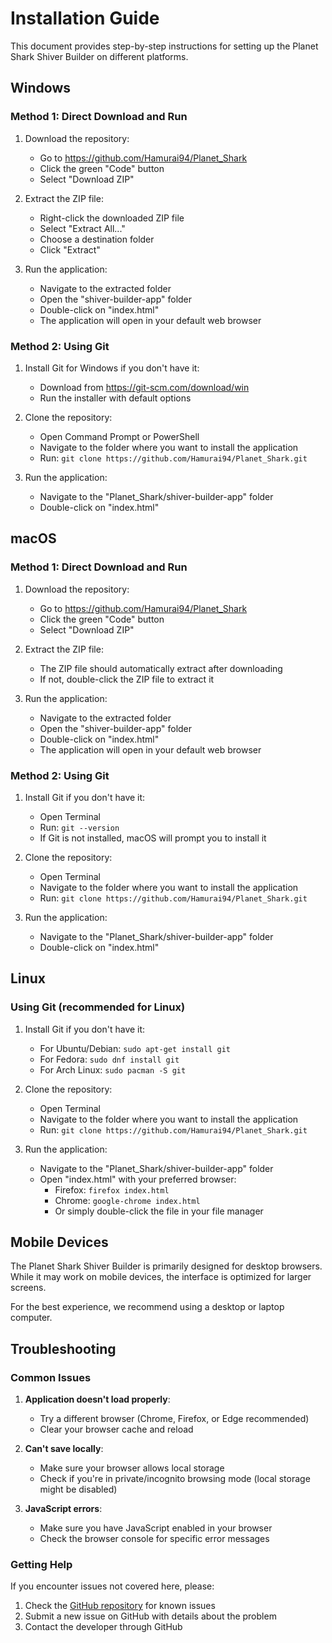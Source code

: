 # Installation Guide

This document provides step-by-step instructions for setting up the Planet Shark Shiver Builder on different platforms.

## Windows

### Method 1: Direct Download and Run

1. Download the repository:
   - Go to https://github.com/Hamurai94/Planet_Shark
   - Click the green "Code" button
   - Select "Download ZIP"

2. Extract the ZIP file:
   - Right-click the downloaded ZIP file
   - Select "Extract All..."
   - Choose a destination folder
   - Click "Extract"

3. Run the application:
   - Navigate to the extracted folder
   - Open the "shiver-builder-app" folder
   - Double-click on "index.html"
   - The application will open in your default web browser

### Method 2: Using Git

1. Install Git for Windows if you don't have it:
   - Download from https://git-scm.com/download/win
   - Run the installer with default options

2. Clone the repository:
   - Open Command Prompt or PowerShell
   - Navigate to the folder where you want to install the application
   - Run: `git clone https://github.com/Hamurai94/Planet_Shark.git`

3. Run the application:
   - Navigate to the "Planet_Shark/shiver-builder-app" folder
   - Double-click on "index.html"

## macOS

### Method 1: Direct Download and Run

1. Download the repository:
   - Go to https://github.com/Hamurai94/Planet_Shark
   - Click the green "Code" button
   - Select "Download ZIP"

2. Extract the ZIP file:
   - The ZIP file should automatically extract after downloading
   - If not, double-click the ZIP file to extract it

3. Run the application:
   - Navigate to the extracted folder
   - Open the "shiver-builder-app" folder
   - Double-click on "index.html"
   - The application will open in your default web browser

### Method 2: Using Git

1. Install Git if you don't have it:
   - Open Terminal
   - Run: `git --version`
   - If Git is not installed, macOS will prompt you to install it

2. Clone the repository:
   - Open Terminal
   - Navigate to the folder where you want to install the application
   - Run: `git clone https://github.com/Hamurai94/Planet_Shark.git`

3. Run the application:
   - Navigate to the "Planet_Shark/shiver-builder-app" folder
   - Double-click on "index.html"

## Linux

### Using Git (recommended for Linux)

1. Install Git if you don't have it:
   - For Ubuntu/Debian: `sudo apt-get install git`
   - For Fedora: `sudo dnf install git`
   - For Arch Linux: `sudo pacman -S git`

2. Clone the repository:
   - Open Terminal
   - Navigate to the folder where you want to install the application
   - Run: `git clone https://github.com/Hamurai94/Planet_Shark.git`

3. Run the application:
   - Navigate to the "Planet_Shark/shiver-builder-app" folder
   - Open "index.html" with your preferred browser:
     - Firefox: `firefox index.html`
     - Chrome: `google-chrome index.html`
     - Or simply double-click the file in your file manager

## Mobile Devices

The Planet Shark Shiver Builder is primarily designed for desktop browsers. While it may work on mobile devices, the interface is optimized for larger screens.

For the best experience, we recommend using a desktop or laptop computer.

## Troubleshooting

### Common Issues

1. **Application doesn't load properly**:
   - Try a different browser (Chrome, Firefox, or Edge recommended)
   - Clear your browser cache and reload

2. **Can't save locally**:
   - Make sure your browser allows local storage
   - Check if you're in private/incognito browsing mode (local storage might be disabled)

3. **JavaScript errors**:
   - Make sure you have JavaScript enabled in your browser
   - Check the browser console for specific error messages

### Getting Help

If you encounter issues not covered here, please:

1. Check the [GitHub repository](https://github.com/Hamurai94/Planet_Shark) for known issues
2. Submit a new issue on GitHub with details about the problem
3. Contact the developer through GitHub